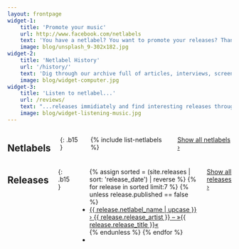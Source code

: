 ```yaml
---
layout: frontpage
widget-1:
    title: 'Promote your music'
    url: http://www.facebook.com/netlabels
    text: 'You have a netlabel? You want to promote your releases? Than <a href="http://www.facebook.com/netlabels">promote your new releases on our Facebook-Page</a>.'
    image: blog/unsplash_9-302x182.jpg
widget-2:
    title: 'Netlabel History'
    url: '/history/'
    text: 'Dig through our archive full of articles, interviews, screenshots about netlabel and netaudio culture.'
    image: blog/widget-computer.jpg
widget-3:
    title: 'Listen to netlabel...'
    url: /reviews/
    text: "...releases immidiately and find interesting releases through our archived reviews (currently only in German)."
    image: blog/widget-listening-music.jpg
---
```

<div class="row t60">
<div class="medium-6 columns" markdown="1">

## Netlabels
{: .b15 }

{% include list-netlabels %}

<a class="button radius small" href="{{ site.url }}/netlabels/">Show all netlabels ›</a>


</div><!-- /.medium-6.columns -->
<div class="medium-6 columns" markdown="1">

## Releases
{: .b15 }

<ul class="side-nav">
    {% assign sorted = (site.releases | sort: 'release_date') | reverse %}
    {% for release in sorted limit:7 %}
    {% unless release.published == false %}
    <li><a href="{{ site.url }}{{ release.url }}"><span class="subheader">{{ release.netlabel_name | upcase }}</span> › {{ release.release_artist }} – »{{ release.release_title }}«</a></li>
    {% endunless %}
    {% endfor %}
    <li>&nbsp;</li>
</ul>

<a class="button radius small" href="{{ site.url }}/releases/">Show all releases ›</a>


</div><!-- /.medium-6.columns -->
</div><!-- /.row -->
